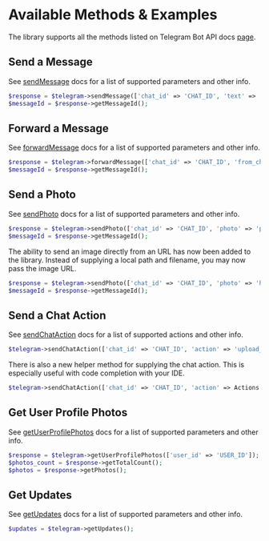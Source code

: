# Available Methods & Examples

The library supports all the methods listed on Telegram Bot API docs [page](https://core.telegram.org/bots/api#available-methods).

## Send a Message

See [sendMessage](https://core.telegram.org/bots/api#sendmessage) docs for a list of supported parameters and other info.

```php
$response = $telegram->sendMessage(['chat_id' => 'CHAT_ID', 'text' => 'Hello World']);
$messageId = $response->getMessageId();
```

## Forward a Message

See [forwardMessage](https://core.telegram.org/bots/api#forwardmessage) docs for a list of supported parameters and other info.

```php
$response = $telegram->forwardMessage(['chat_id' => 'CHAT_ID', 'from_chat_id' => 'FROM_CHAT_ID', 'message_id' => 'MESSAGE_ID']);
$messageId = $response->getMessageId();
```

## Send a Photo

See [sendPhoto](https://core.telegram.org/bots/api#sendphoto) docs for a list of supported parameters and other info.

```php
$response = $telegram->sendPhoto(['chat_id' => 'CHAT_ID', 'photo' => 'path/to/photo.jpg', 'caption' => 'Some caption']);
$messageId = $response->getMessageId();
```

The ability to send an image directly from an URL has now been added to the library. Instead of supplying a local path and filename, you may now pass the image URL.

```php
$response = $telegram->sendPhoto(['chat_id' => 'CHAT_ID', 'photo' => 'http://example.com/photos/image.jpg', 'caption' => 'Some caption']);
$messageId = $response->getMessageId();
```

## Send a Chat Action

See [sendChatAction](https://core.telegram.org/bots/api#sendchataction) docs for a list of supported actions and other info.

```php
$telegram->sendChatAction(['chat_id' => 'CHAT_ID', 'action' => 'upload_photo']);
```

There is also a new helper method for supplying the chat action. This is especially useful with code completion with your IDE.

```php
$telegram->sendChatAction(['chat_id' => 'CHAT_ID', 'action' => Actions::RECORD_VIDEO ]);
```

## Get User Profile Photos

See [getUserProfilePhotos](https://core.telegram.org/bots/api#getuserprofilephotos) docs for a list of supported parameters and other info.

```php
$response = $telegram->getUserProfilePhotos(['user_id' => 'USER_ID']);
$photos_count = $response->getTotalCount();
$photos = $response->getPhotos();
```

## Get Updates

See [getUpdates](https://core.telegram.org/bots/api#getupdates) docs for a list of supported parameters and other info.

```php
$updates = $telegram->getUpdates();
```